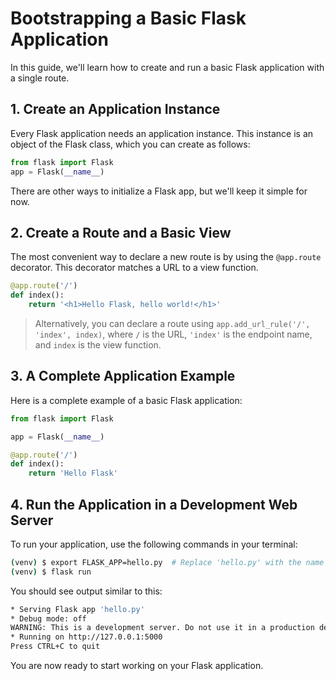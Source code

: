 # Bootstrapping a Basic Flask Application

In this guide, we'll learn how to create and run a basic Flask application with a single route.

## 1. Create an Application Instance

Every Flask application needs an application instance. This instance is an object of the Flask class, which you can create as follows:

```python
from flask import Flask
app = Flask(__name__)
```

There are other ways to initialize a Flask app, but we'll keep it simple for now.

## 2. Create a Route and a Basic View

The most convenient way to declare a new route is by using the `@app.route` decorator. This decorator matches a URL to a view function.

```python
@app.route('/')
def index():
    return '<h1>Hello Flask, hello world!</h1>'
```

> Alternatively, you can declare a route using `app.add_url_rule('/', 'index', index)`, where `/` is the URL, `'index'` is the endpoint name, and `index` is the view function.

## 3. A Complete Application Example

Here is a complete example of a basic Flask application:

```python
from flask import Flask

app = Flask(__name__)

@app.route('/')
def index():
    return 'Hello Flask'
```

## 4. Run the Application in a Development Web Server

To run your application, use the following commands in your terminal:

```sh
(venv) $ export FLASK_APP=hello.py  # Replace 'hello.py' with the name of your script file
(venv) $ flask run
```

You should see output similar to this:

```sh
* Serving Flask app 'hello.py'
* Debug mode: off
WARNING: This is a development server. Do not use it in a production deployment. Use a production WSGI server instead.
* Running on http://127.0.0.1:5000
Press CTRL+C to quit
```

You are now ready to start working on your Flask application.
